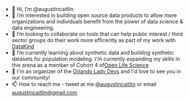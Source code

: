 - 👋   Hi, I’m @augustincaitlin
- 👀   I’m interested in building open source data products to allow more organizations and individuals benefit from the power of data science & data engineering.
- 💞️   I’m looking to collaborate on tools that can help public interest / third sector groups do their work more efficently as part of my work with [DataKind](https://www.datakind.org/)
- 🌱   I’m currently learning about synthetic data and building synthetic datasets for population modeling. I'm currently expanding my skills in this arena as a member of Cohort 4 of[Open Life Science](http://openlifesci.org)
- 🌼   I'm an organizer of the [Orlando Lady Devs](https://orlandoladydevelopers.com/) and I'd love to see you in our community!
- 📫   How to reach me - tweet at me [@augustincaitlin](https://twitter.com/augustincaitlin) or email augustincaitlin@gmail.com 

<!---
augustincaitlin/augustincaitlin is a ✨ special ✨ repository because its `README.md` (this file) appears on your GitHub profile.
You can click the Preview link to take a look at your changes.
--->
